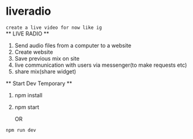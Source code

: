 # liveradio


 ` create a live video for now like ig ` <br>
** LIVE RADIO **

 1. Send audio files from a computer to a website
 2. Create website
 3. Save previous mix on site
 4. live communication with users via messenger(to make requests etc)
 5. share mix(share widget)


** Start Dev Temporary **

 1. npm install
 2. npm start

    OR

 ` npm run dev `
